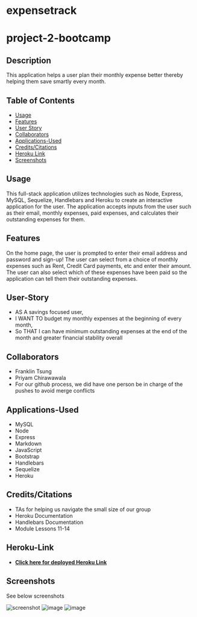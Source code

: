 # expensetrack

# project-2-bootcamp

## Description
This application helps a user plan their monthly expense better thereby helping them save smartly every month.


## Table of Contents
* [Usage](#Usage)
* [Features](#Features)
* [User Story](#User-Story)
* [Collaborators](#Collaborators)
* [Applications-Used](#Applications-Used)
* [Credits/Citations](#Credits/Citations)
* [Heroku Link](#Heroku-Link)
* [Screenshots](#Screenshots)


## Usage
This full-stack application utilizes technologies such as Node, Express, MySQL, Sequelize, Handlebars and Heroku to create an interactive application for the user. The application accepts inputs from the user such as their email, monthly expenses, paid expenses, and calculates their outstanding expenses for them.

## Features
On the home page, the user is prompted to enter their email address and password and sign-up! The user can select from a choice of monthly expenses such as Rent, Credit Card payments, etc and enter their amount. The user can also select which of these expenses have been paid so the application can tell them their outstanding expenses.

## User-Story
* AS A savings focused user,
* I WANT TO budget my monthly expenses at the beginning of every month,
* So THAT I can have minimum outstanding expenses at the end of the month and greater financial stability overall

## Collaborators
* Franklin Tsung
* Priyam Chirawawala
* For our github process, we did have one person be in charge of the pushes to avoid merge conflicts

## Applications-Used
* MySQL
* Node
* Express
* Markdown
* JavaScript
* Bootstrap
* Handlebars
* Sequelize
* Heroku

## Credits/Citations
* TAs for helping us navigate the small size of our group
* Heroku Documentation
* Handlebars Documentation
* Module Lessons 11-14

## Heroku-Link
* **[Click here for deployed Heroku Link](https://desolate-caverns-01190.herokuapp.com/)**

## Screenshots
See below screenshots


![screenshot](https://user-images.githubusercontent.com/42953264/173267960-f4802b42-4433-4eda-96ae-70aa9416c772.png)
![image](https://user-images.githubusercontent.com/42953264/173267972-0121e610-0673-4783-8e3e-83fbfefe3083.png)
![image](https://user-images.githubusercontent.com/42953264/173267981-13f43306-d59f-4686-9877-181f9151c4c0.png)



